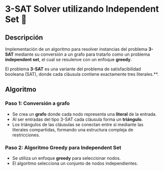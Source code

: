 # 3-SAT Solver utilizando Independent Set 🧠

## Descripción
Implementación de un algoritmo para resolver instancias del problema **3-SAT** mediante su conversión a un grafo para tratarlo como un problema **independent set**, el cual se resulenve con un enfoque **greedy**.

El problema **3-SAT** es una variante del problema de satisfacibilidad booleana (SAT), donde cada cláusula contiene exactamente tres literales.**.

## Algoritmo
### Paso 1: Conversión a grafo
- Se crea un **grafo** donde cada nodo representa una **literal** de la entrada.
- Al ser entradas del tipo 3-SAT cada cláusula forma un **triángulo**.
- Los triángulos de las cláusulas se conectan entre sí mediante las literales compartidas, formando una estructura compleja de restricciones.

### Paso 2: Algoritmo Greedy para Independent Set
- Se utiliza un enfoque **greedy** para seleccionar nodos. 
- El algoritmo selecciona un conjunto de nodos independientes.
